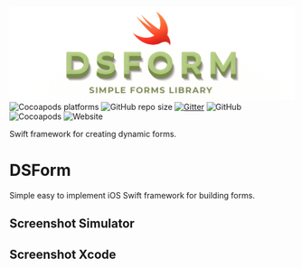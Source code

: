 ![DSForm Logo](https://github.com/dimebt/DSForm/blob/master/DSForm.jpg)
![Cocoapods platforms](https://img.shields.io/cocoapods/p/DSForm.svg?color=green)
![GitHub repo size](https://img.shields.io/github/repo-size/dimebt/DSForm.svg)
[![Gitter](https://badges.gitter.im/DSFormSwift/community.svg)](https://gitter.im/DSFormSwift/community?utm_source=badge&utm_medium=badge&utm_campaign=pr-badge)
![GitHub](https://img.shields.io/github/license/dimebt/DSForm.svg)
![Cocoapods](https://img.shields.io/cocoapods/v/DSForm.svg)
![Website](https://img.shields.io/website/http/stefanovski.co.svg?color=blueviolet)

Swift framework for creating dynamic forms.

# DSForm

Simple easy to implement iOS Swift framework for building forms.

## Screenshot Simulator


## Screenshot Xcode
